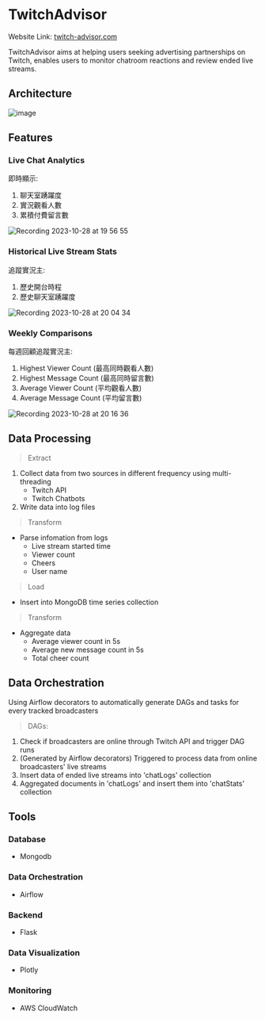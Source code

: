 # TwitchAdvisor
Website Link: [twitch-advisor.com](https://twitch-advisor.com)
<p>TwitchAdvisor aims at helping users seeking advertising partnerships on Twitch, enables users to monitor chatroom reactions and review ended live streams.</p>

## Architecture
![image](https://github.com/BoscoTing/TwitchAdvisor/assets/110707173/09cd0fee-279b-4486-922a-3454030f7be2)

## Features
### Live Chat Analytics
即時顯示:
1. 聊天室踴躍度
2. 實況觀看人數
3. 累積付費留言數

![Recording 2023-10-28 at 19 56 55](https://github.com/BoscoTing/TwitchAdvisor/assets/110707173/e8841a70-0d5d-4416-b417-3196969afc93)
### Historical Live Stream Stats
追蹤實況主:
1. 歷史開台時程
2. 歷史聊天室踴躍度

![Recording 2023-10-28 at 20 04 34](https://github.com/BoscoTing/TwitchAdvisor/assets/110707173/677f2801-ec89-4f2a-bd88-ca8f920ec1b0)
### Weekly Comparisons
每週回顧追蹤實況主:

1. Highest Viewer Count (最高同時觀看人數)
2. Highest Message Count (最高同時留言數)
3. Average Viewer Count (平均觀看人數)
4. Average Message Count (平均留言數)

![Recording 2023-10-28 at 20 16 36](https://github.com/BoscoTing/TwitchAdvisor/assets/110707173/1182df00-939a-43f4-9b0a-236fc910ec8f)
## Data Processing
> Extract
1. Collect data from two sources in different frequency using multi-threading
    * Twitch API
    * Twitch Chatbots
2. Write data into log files

> Transform
* Parse infomation from logs
    * Live stream started time
    * Viewer count
    * Cheers
    * User name

> Load
* Insert into MongoDB time series collection

> Transform
* Aggregate data
    * Average viewer count in 5s
    * Average new message count in 5s
    * Total cheer count

## Data Orchestration
Using Airflow decorators to automatically generate DAGs and tasks for every tracked broadcasters 

>DAGs:
1. Check if broadcasters are online through Twitch API and trigger DAG runs
2. (Generated by Airflow decorators) Triggered to process data from online broadcasters' live streams
3. Insert data of ended live streams into 'chatLogs' collection
4. Aggregated documents in 'chatLogs' and insert them into 'chatStats' collection


## Tools
### Database

* Mongodb
### Data Orchestration	

* Airflow

### Backend

* Flask

### Data Visualization

* Plotly

### Monitoring

* AWS CloudWatch

